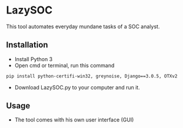 # LazySOC

This tool automates everyday mundane tasks of a SOC analyst. 

## Installation

- Install Python 3
- Open cmd or terminal, run this command 
       

```bash
pip install python-certifi-win32, greynoise, Django==3.0.5, OTXv2
```
 - Download LazySOC.py to your computer and run it.

## Usage

- The tool comes with his own user interface (GUI)
